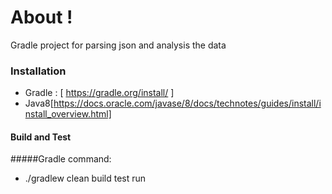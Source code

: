 

# About !
   Gradle project for parsing json and analysis the data

### Installation
- Gradle : [ https://gradle.org/install/ ] 
- Java8[https://docs.oracle.com/javase/8/docs/technotes/guides/install/install_overview.html]

#### Build and Test 
#####Gradle command:
- ./gradlew clean build test run
